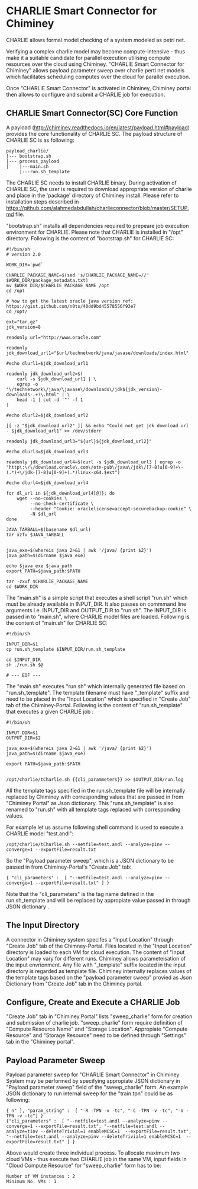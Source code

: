 CHARLIE Smart Connector for Chiminey
==================================
CHARLIE allows formal model checking of a system modeled as petri net. 

Verifying a complex charlie model may become compute-intensive - thus make it a suitable candidate for parallel execution utilising compute resources over the cloud using Chiminey. "CHARLIE Smart Connector for Chiminey" allows payload parameter sweep over charlie perti net models which facilitates scheduling computes over the cloud for parallel execution.

Once "CHARLIE Smart Connector" is activated in Chiminey, Chiminey portal then allows to configure and submit a CHARLIE job for execution.

CHARLIE Smart Connector(SC) Core Function
-----------------------------------
A payload (http://chiminey.readthedocs.io/en/latest/payload.html#payload) provides the core functionality of CHARLIE SC. The payload structure of CHARLIE SC is as following:

```
payload_charlie/
|--- bootstrap.sh
|--- process_payload
|    |---main.sh
     |---run.sh_template
```
The CHARLIE SC needs to install CHARLIE binary. During activation of CHARLIE SC, the user is required to download appropriate version of charlie and place in the 'package' directory of Chiminey install. Please refer to installation steps described in https://github.com/alahmedabdullah/charlieconnector/blob/master/SETUP.md file.

"bootstrap.sh" installs all dependencies required to prepeare job execution environment for CHARLIE. Please note that CHARLIE is installed in "/opt" directory. Following is the content of "bootstrap.sh" for CHARLIE SC:    

```
#!/bin/sh
# version 2.0

WORK_DIR=`pwd`

CHARLIE_PACKAGE_NAME=$(sed 's/CHARLIE_PACKAGE_NAME=//' $WORK_DIR/package_metadata.txt)
mv $WORK_DIR/$CHARLIE_PACKAGE_NAME /opt
cd /opt

# how to get the latest oracle java version ref: https://gist.github.com/n0ts/40dd9bd45578556f93e7
cd /opt/

ext="tar.gz"
jdk_version=8

readonly url="http://www.oracle.com"

readonly jdk_download_url1="$url/technetwork/java/javase/downloads/index.html"

#echo dlurl1=$jdk_download_url1

readonly jdk_download_url2=$(
    curl -s $jdk_download_url1 | \
    egrep -o "\/technetwork\/java/\javase\/downloads\/jdk${jdk_version}-downloads-.+?\.html" | \
    head -1 | cut -d '"' -f 1
)

#echo dlurl2=$jdk_download_url2

[[ -z "$jdk_download_url2" ]] && echo "Could not get jdk download url - $jdk_download_url1" >> /dev/stderr

readonly jdk_download_url3="${url}${jdk_download_url2}"

#echo dlurl3=$jdk_download_url3

readonly jdk_download_url4=$(curl -s $jdk_download_url3 | egrep -o "http\:\/\/download.oracle\.com\/otn-pub\/java\/jdk\/[7-8]u[0-9]+\-(.*)+\/jdk-[7-8]u[0-9]+(.*)linux-x64.$ext")

#echo dlurl4=$jdk_download_url4

for dl_url in ${jdk_download_url4[@]}; do
    wget --no-cookies \
         --no-check-certificate \
         --header "Cookie: oraclelicense=accept-securebackup-cookie" \
         -N $dl_url
done

JAVA_TARBALL=$(basename $dl_url)
tar xzfv $JAVA_TARBALL


java_exe=$(whereis java 2>&1 | awk '/java/ {print $2}')
java_path=$(dirname $java_exe)

echo $java_exe $java_path
export PATH=$java_path:$PATH

tar -zxvf $CHARLIE_PACKAGE_NAME
cd $WORK_DIR
```

The "main.sh" is a simple script that executes a shell script "run.sh" which must be already available in INPUT_DIR. It also passes on commmand line arguments i.e. INPUT_DIR and OUTPUT_DIR to "run.sh". The INPUT_DIR is passed in to "main.sh", where CHARLIE model files are loaded. Following is the content of "main.sh" for CHARLIE SC:

```
#!/bin/sh

INPUT_DIR=$1
cp run.sh_template $INPUT_DIR/run.sh_template

cd $INPUT_DIR
sh ./run.sh $@

# --- EOF ---
```
The "main.sh" executes "run.sh" which internally generated file based on "run.sh_template". The template filename must have "_template" suffix and need to be placed in the "Input Location" which is specified in "Create Job" tab of the Chiminey-Portal. Following is the content of "run.sh_template" that executes a given CHARLIE job :

```
#!/bin/sh

INPUT_DIR=$1
OUTPUT_DIR=$2

java_exe=$(whereis java 2>&1 | awk '/java/ {print $2}')
java_path=$(dirname $java_exe)

export PATH=$java_path:$PATH


/opt/charlie/tCharlie.sh {{cli_parammeters}} >> $OUTPUT_DIR/run.log
```
All the template tags specified in  the run.sh_template file will be internally replaced by Chiminey with corresponding values that are passed in from "Chiminey Portal" as Json dictionary. This "runs.sh_template" is  also renamed to "run.sh" with all template tags replaced with corresponding values. 

For example let us assume following shell command is used to execute a CHARLIE model "test.andl":

```
/opt/charlie/tCharlie.sh --netfile=test.andl --analyze=pinv --converge=1 --exportFile=result.txt
```  
So the "Payload parameter sweep", which is a JSON dictionary to be passed in from Chiminey-Portal's "Create Job" tab:

```
{ "cli_parameters" :  [ "--netfile=test.andl --analyze=pinv --converge=1 --exportFile=result.txt" ] }

```
Note that the "cli_parameters" is the tag name defined in the run.sh_template and will be replaced by appropiate value passed in through JSON dictionary .

The Input Directory
-------------------
A connector in Chiminey system specifes a "Input Location" through "Create Job" tab of the Chimney-Portal. Files located in the "Input Location" directory is loaded to each VM for cloud execution. The content of "Input Location" may vary for different runs. Chiminey allows parameteisation of the input envrionment. Any file with "_template" suffix located in the input directory is regarded as template file. Chiminey internally replaces values of the template tags based on the "payload parameter sweep" provied as Json Dictionary from "Create Job" tab in the Chiminey portal.

Configure, Create and Execute a CHARLIE Job
------------------------------------------
"Create Job" tab in "Chiminey Portal" lists "sweep_charlie" form for creation and submission of charlie job. "sweep_charlie" form require definition of "Compute Resource Name" and "Storage Location". Appropiate "Compute Resource" and "Storage Resource" need to be defined  through "Settings" tab in the "Chiminey portal".

Payload Parameter Sweep
-----------------------
Payload parameter sweep for "CHARLIE Smart Connector" in Chiminey System may be performed by specifying appropiate JSON dictionary in "Payload parameter sweep" field  of the "sweep_charlie" form. An example JSON dictionary to run internal sweep for the "train.tpn" could be as following:

```
{ n" ], "param_string" :  [ "-R -TPN -v -tc", "-C -TPN -v -tc", "-V -TPN -v -tc"] }
{"cli_parameters" :  [ "--netfile=test.andl --analyze=pinv --converge=1 --exportFile=result.txt", "--netfile=test.andl --analyze=tinv --deleteTrivial=1 enableMCSC=1  --exportFile=result.txt", "--netfile=test.andl --analyze=pinv --deleteTrivial=1 enableMCSC=1  --exportFile=result.txt" ] }
``` 
Above would create three individual process. To allocate maximum two cloud VMs - thus execute two CHARLIE job in the same VM,  input fields in "Cloud Compute Resource" for "sweep_charlie" form has to be:

```
Number of VM instances : 2
Minimum No. VMs : 1
```
